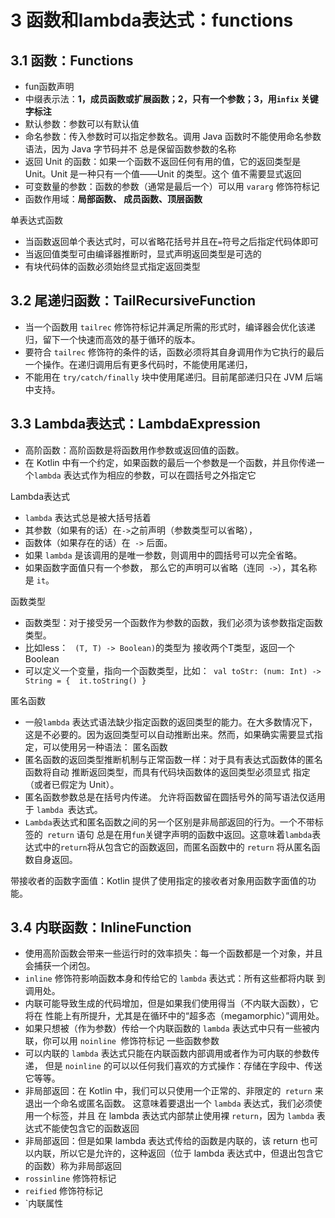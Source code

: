 # 3 函数和lambda表达式：functions

## 3.1 函数：Functions

   - fun函数声明
   - 中缀表示法：**1，成员函数或扩展函数；2，只有一个参数；3，用`infix` 关键字标注**
   - 默认参数：参数可以有默认值
   - 命名参数：传入参数时可以指定参数名。调用 Java 函数时不能使用命名参数语法，因为 Java 字节码并不 总是保留函数参数的名称
   - 返回 Unit 的函数：如果一个函数不返回任何有用的值，它的返回类型是 Unit。Unit 是一种只有一个值——Unit 的类型。这个 值不需要显式返回
   - 可变数量的参数：函数的参数（通常是最后一个）可以用 `vararg` 修饰符标记
   - 函数作用域：**局部函数、 成员函数、顶层函数**
       
单表达式函数

   - 当函数返回单个表达式时，可以省略花括号并且在` = `符号之后指定代码体即可
   - 当返回值类型可由编译器推断时，显式声明返回类型是可选的
   - 有块代码体的函数必须始终显式指定返回类型
    
## 3.2 尾递归函数：TailRecursiveFunction

   - 当一个函数用 `tailrec` 修饰符标记并满足所需的形式时，编译器会优化该递归，留下一个快速而高效的基于循环的版本。
   - 要符合 `tailrec` 修饰符的条件的话，函数必须将其自身调用作为它执行的最后一个操作。在递归调用后有更多代码时，不能使用尾递归，
   - 不能用在 `try/catch/finally` 块中使用尾递归。目前尾部递归只在 JVM 后端中支持。
     
## 3.3 Lambda表达式：LambdaExpression

   - 高阶函数：高阶函数是将函数用作参数或返回值的函数。
   - 在 Kotlin 中有一个约定，如果函数的最后一个参数是一个函数，并且你传递一个`lambda` 表达式作为相应的参数，可以在圆括号之外指定它
    
Lambda表达式

   - `lambda` 表达式总是被大括号括着
   - 其参数（如果有的话）在` -> `之前声明（参数类型可以省略），
   - 函数体（如果存在的话）在` ->` 后面。
   - 如果 `lambda` 是该调用的是唯一参数，则调用中的圆括号可以完全省略。
   - 如果函数字面值只有一个参数， 那么它的声明可以省略（连同` ->`），其名称是 `it`。
    
 函数类型

   - 函数类型：对于接受另一个函数作为参数的函数，我们必须为该参数指定函数类型。
   - 比如less： ` (T, T) -> Boolean)`的类型为 接收两个T类型，返回一个Boolean
   - 可以定义一个变量，指向一个函数类型，比如：` val toStr: (num: Int) -> String = {  it.toString() }`
    
匿名函数

   - 一般`lambda` 表达式语法缺少指定函数的返回类型的能力。在大多数情况下，这是不必要的。因为返回类型可以自动推断出来。然而，如果确实需要显式指定，可以使用另一种语法： 匿名函数
   - 匿名函数的返回类型推断机制与正常函数一样：对于具有表达式函数体的匿名函数将自动 推断返回类型，而具有代码块函数体的返回类型必须显式 指定（或者已假定为 Unit）。
   - 匿名函数参数总是在括号内传递。 允许将函数留在圆括号外的简写语法仅适用于 `lambda `表达式。
   - `Lambda`表达式和匿名函数之间的另一个区别是非局部返回的行为。一个不带标签的` return` 语句 总是在用` fun `关键字声明的函数中返回。这意味着` lambda `表达式中的` return `将从包含它的函数返回，而匿名函数中的 `return` 将从匿名函数自身返回。

带接收者的函数字面值：Kotlin 提供了使用指定的接收者对象用函数字面值的功能。


## 3.4 内联函数：InlineFunction

   - 使用高阶函数会带来一些运行时的效率损失：每一个函数都是一个对象，并且会捕获一个闭包。
   - `inline` 修饰符影响函数本身和传给它的 `lambda` 表达式：所有这些都将内联 到调用处。
   - 内联可能导致生成的代码增加，但是如果我们使用得当（不内联大函数），它将在 性能上有所提升，尤其是在循环中的“超多态（megamorphic）”调用处。
   - 如果只想被（作为参数）传给一个内联函数的 `lambda` 表达式中只有一些被内联，你可以用 `noinline `修饰符标记 一些函数参数
   - 可以内联的 `lambda` 表达式只能在内联函数内部调用或者作为可内联的参数传递， 但是 `noinline` 的可以以任何我们喜欢的方式操作：存储在字段中、传送它等等。
   - 非局部返回：在 Kotlin 中，我们可以只使用一个正常的、非限定的` return` 来退出一个命名或匿名函数。 这意味着要退出一个 `lambda` 表达式，我们必须使用一个标签，并且 在 lambda 表达式内部禁止使用裸 `return`，因为 `lambda` 表达式不能使包含它的函数返回
   - 非局部返回：但是如果 lambda 表达式传给的函数是内联的，该 return 也可以内联，所以它是允许的，这种返回（位于 lambda 表达式中，但退出包含它的函数）称为非局部返回
   - `rossinline` 修饰符标记
   - `reified` 修饰符标记
   - `内联属性